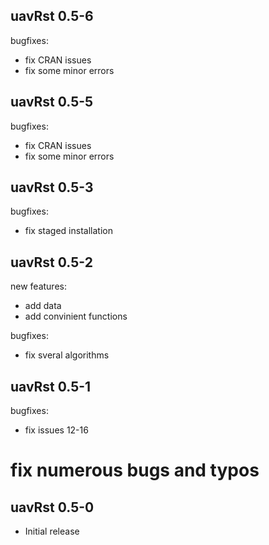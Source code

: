 ## uavRst 0.5-6

bugfixes:
  * fix CRAN issues
  * fix some minor errors
  
## uavRst 0.5-5

bugfixes:
  * fix CRAN issues
  * fix some minor errors
  
## uavRst 0.5-3

bugfixes:
  * fix staged installation

## uavRst 0.5-2

new features:
  * add data
  * add convinient functions
  
bugfixes:
  * fix sveral algorithms
  
## uavRst 0.5-1

bugfixes:
  * fix issues 12-16
  # fix numerous bugs and typos
  
## uavRst 0.5-0

* Initial release
